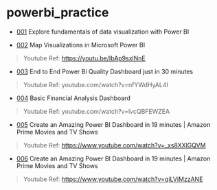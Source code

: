 # powerbi_practice

- [001](/001/info.md) Explore fundamentals of data visualization with Power BI

- [002](/002/info.md) Map Visualizations in Microsoft Power BI

> Youtube Ref: https://youtu.be/IbAp9sxlNnE

- [003](/003/info.md) End to End Power Bi Quality Dashboard just in 30 minutes

> Youtube Ref: youtube.com/watch?v=nfYWdHyAL4I

- [004](/004/info.md) Basic Financial Analysis Dashboard

> Youtube Ref: youtube.com/watch?v=lvcQBFEWZEA

- [005](/005/info.md) Create an Amazing Power BI Dashboard in 19 minutes | Amazon Prime Movies and TV Shows

> Youtube Ref: https://www.youtube.com/watch?v=_xs8XXlGQVM

- [006](/006/info.md) Create an Amazing Power BI Dashboard in 19 minutes | Amazon Prime Movies and TV Shows

> Youtube Ref: https://www.youtube.com/watch?v=qiLViMzzANE
